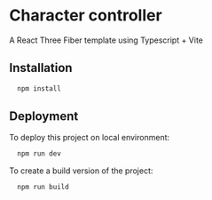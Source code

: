 
# Character controller

A React Three Fiber template using Typescript + Vite

## Installation

```bash
  npm install
```
    
## Deployment

To deploy this project on local environment:

```bash
  npm run dev
```

To create a build version of the project:

```bash
  npm run build
```
